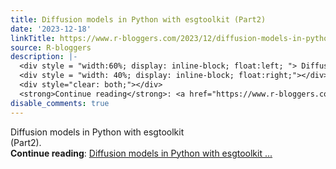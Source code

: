 ```yaml
---
title: Diffusion models in Python with esgtoolkit (Part2)
date: '2023-12-18'
linkTitle: https://www.r-bloggers.com/2023/12/diffusion-models-in-python-with-esgtoolkit-part2/
source: R-bloggers
description: |-
  <div style = "width:60%; display: inline-block; float:left; "> Diffusion models in Python with esgtoolkit (Part2).</div>
  <div style = "width: 40%; display: inline-block; float:right;"></div>
  <div style="clear: both;"></div>
  <strong>Continue reading</strong>: <a href="https://www.r-bloggers.com/2023/12/diffusion-models-in-python-with-esgtoolkit-part2/">Diffusion models in Python with esgtoolkit ...
disable_comments: true
---
```

<div style = "width:60%; display: inline-block; float:left; "> Diffusion models in Python with esgtoolkit (Part2).</div>
<div style = "width: 40%; display: inline-block; float:right;"></div>
<div style="clear: both;"></div>
<strong>Continue reading</strong>: <a href="https://www.r-bloggers.com/2023/12/diffusion-models-in-python-with-esgtoolkit-part2/">Diffusion models in Python with esgtoolkit ...